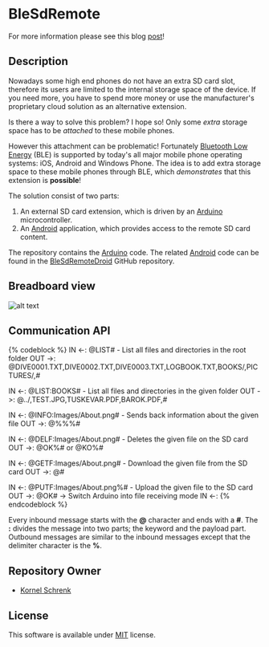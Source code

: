 # BleSdRemote

For more information please see this blog [post](http://www.schrenk.hu/2016/11/17/BleSdRemote/)!

## Description

Nowadays some high end phones do not have an extra SD card slot, therefore its users are limited to the  internal storage space of the device. If you need more, you have to spend more money or use the manufacturer's proprietary cloud solution as an alternative extension.

Is there a way to solve this problem? I hope so! Only some *extra* storage space has to be *attached* to these mobile phones.

However this attachment can be problematic! Fortunately [Bluetooth Low Energy](https://en.wikipedia.org/wiki/Bluetooth_low_energy) (BLE) is supported by today's all major mobile phone operating systems: iOS, Android and Windows Phone. The idea is to add extra storage space to these mobile phones through BLE, which *demonstrates* that this extension is **possible**!

The solution consist of two parts:
1. An external SD card extension, which is driven by an [Arduino](http://www.arduino.org/) microcontroller.
2. An [Android](https://www.android.com/) application, which provides access to the remote SD card content.

The repository contains the [Arduino](http://www.arduino.org/) code. The related [Android](https://www.android.com/) code can be found in the [BleSdRemoteDroid](https://github.com/kornel-schrenk/BleSdRemoteDroid) GitHub repository.

## Breadboard view

![alt text](../master/BleSdRemote_bb.png "Fritzing breadboard view")

## Communication API

{% codeblock %}
IN  <-: @LIST# - List all files and directories in the root folder
OUT ->: @DIVE0001.TXT,DIVE0002.TXT,DIVE0003.TXT,LOGBOOK.TXT,BOOKS/,PICTURES/,#

IN  <-: @LIST:BOOKS# - List all files and directories in the given folder
OUT ->: @../,TEST.JPG,TUSKEVAR.PDF,BAROK.PDF,#

IN  <-: @INFO:Images/About.png# - Sends back information about the given file
OUT ->: @<file name>%<file size in bytes>%<file creation date>%<file modification date>#

IN  <-: @DELF:Images/About.png# - Deletes the given file on the SD card
OUT ->: @OK%<file path># or @KO%<file path>#

IN  <-: @GETF:Images/About.png# - Download the given file from the SD card
OUT ->: @<file size in bytes>#<file content>

IN  <-: @PUTF:Images/About.png%<file size in bytes># - Upload the given file to the SD card
OUT ->: @OK# -> Switch Arduino into file receiving mode
IN  <-: <file content>
{% endcodeblock %}

Every inbound message starts with the **@** character and ends with a **#**. The **:** divides the message into two parts; the keyword and the payload part. Outbound messages are similar to the inbound messages except that the delimiter character is the **%**.

## Repository Owner 

* [Kornel Schrenk](http://www.schrenk.hu/about/)

## License

This software is available under [MIT](../master/LICENSE) license.
